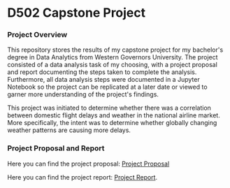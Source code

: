 # D502 Capstone Project


### Project Overview
This repository stores the results of my capstone project for my bachelor's degree in Data Analytics from Western Governors University. The project consisted of a data analysis task of my choosing, with a project proposal and report documenting the steps taken to complete the analysis. Furthermore, all data analysis steps were documented in a Jupyter Notebook so the project can be replicated at a later date or viewed to garner more understanding of the project's findings.

This project was initiated to determine whether there was a correlation between domestic flight delays and weather in the national airline market. More specifically, the intent was to determine whether globally changing weather patterns are causing more delays.

### Project Proposal and Report

Here you can find the project proposal: [Project Proposal](D502_Project_Proposal.pdf)

Here you can find the project report: [Project Report](D502_Project_Report).

